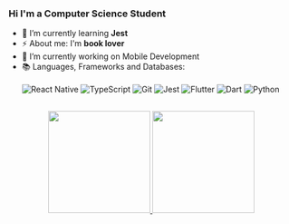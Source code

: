 ### Hi I'm a Computer Science Student

- 🌱 I’m currently learning **Jest**
- ⚡ About me: I'm **book lover**
- 🔭 I’m currently working on Mobile Development
- 📚 Languages, Frameworks and Databases:<br><br>
  ![React Native](https://img.shields.io/badge/react_native-%2320232a.svg?style=for-the-badge&logo=react&logoColor=%2361DAFB)
  ![TypeScript](https://img.shields.io/badge/typescript-%23007ACC.svg?style=for-the-badge&logo=typescript&logoColor=white)
  ![Git](https://img.shields.io/badge/git-%23F05033.svg?style=for-the-badge&logo=git&logoColor=white)
  ![Jest](https://img.shields.io/badge/-jest-%23C21325?style=for-the-badge&logo=jest&logoColor=white)
  ![Flutter](https://img.shields.io/badge/Flutter-%2302569B.svg?style=for-the-badge&logo=Flutter&logoColor=white)
  ![Dart](https://img.shields.io/badge/dart-%230175C2.svg?style=for-the-badge&logo=dart&logoColor=white)
  ![Python](https://img.shields.io/badge/python-3670A0?style=for-the-badge&logo=python&logoColor=ffdd54)

 
##

<div align="center">
  <a href="https://github.com/HelenCris">
  <img height="180em" src="https://github-readme-stats.vercel.app/api?username=HelenCris&show_icons=true&theme=material-palenight&include_all_commits=true&count_private=true"/>
  <img height="180em" src="https://github-readme-stats.vercel.app/api/top-langs/?username=HelenCris&layout=compact&langs_count=7&theme=material-palenight"/>
</div>
